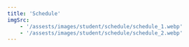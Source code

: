 ```yaml
---
title: 'Schedule'
imgSrc:
    - '/assests/images/student/schedule/schedule_1.webp'
    - '/assests/images/student/schedule/schedule_2.webp'
---
```

